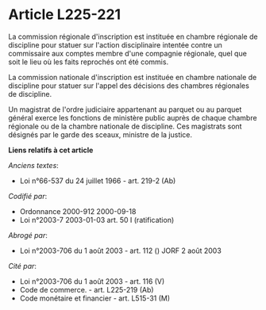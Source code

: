 # Article L225-221

La commission régionale d'inscription est instituée en chambre régionale de discipline pour statuer sur l'action
disciplinaire intentée contre un commissaire aux comptes membre d'une compagnie régionale, quel que soit le lieu où les faits
reprochés ont été commis.

La commission nationale d'inscription est instituée en chambre nationale de discipline pour statuer sur l'appel des décisions
des chambres régionales de discipline.

Un magistrat de l'ordre judiciaire appartenant au parquet ou au parquet général exerce les fonctions de ministère public
auprès de chaque chambre régionale ou de la chambre nationale de discipline. Ces magistrats sont désignés par le garde des
sceaux, ministre de la justice.

**Liens relatifs à cet article**

_Anciens textes_:

  - Loi n°66-537 du 24 juillet 1966 - art. 219-2 (Ab)

_Codifié par_:

  - Ordonnance 2000-912 2000-09-18
  - Loi n°2003-7 2003-01-03 art. 50 I (ratification)

_Abrogé par_:

  - Loi n°2003-706 du 1 août 2003 - art. 112 () JORF 2 août 2003

_Cité par_:

  - Loi n°2003-706 du 1 août 2003 - art. 116 (V)
  - Code de commerce. - art. L225-219 (Ab)
  - Code monétaire et financier - art. L515-31 (M)
